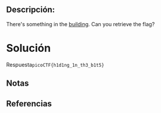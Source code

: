 ## Descripción:
There's something in the [building](https://jupiter.challenges.picoctf.org/static/011955b303f293d60c8116e6a4c5c84f/buildings.png). Can you retrieve the flag?

# Solución

Respuesta`picoCTF{h1d1ng_1n_th3_b1t5}`
## Notas

## Referencias
 